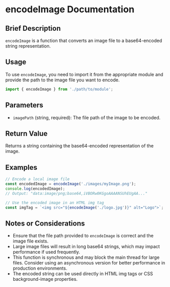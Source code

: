 # encodeImage Documentation

## Brief Description
`encodeImage` is a function that converts an image file to a base64-encoded string representation.

## Usage
To use `encodeImage`, you need to import it from the appropriate module and provide the path to the image file you want to encode.

```javascript
import { encodeImage } from './path/to/module';
```

## Parameters
- `imagePath` (string, required): The file path of the image to be encoded.

## Return Value
Returns a string containing the base64-encoded representation of the image.

## Examples

```javascript
// Encode a local image file
const encodedImage = encodeImage('./images/myImage.png');
console.log(encodedImage);
// Output: "data:image/png;base64,iVBORw0KGgoAAAANSUhEUgAA..."

// Use the encoded image in an HTML img tag
const imgTag = `<img src="${encodeImage('./logo.jpg')}" alt="Logo">`;
```

## Notes or Considerations
- Ensure that the file path provided to `encodeImage` is correct and the image file exists.
- Large image files will result in long base64 strings, which may impact performance if used frequently.
- This function is synchronous and may block the main thread for large files. Consider using an asynchronous version for better performance in production environments.
- The encoded string can be used directly in HTML img tags or CSS background-image properties.